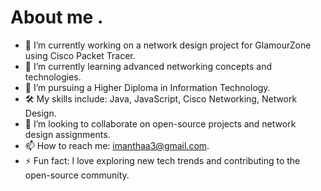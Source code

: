 # About me .

- 🔭 I’m currently working on a network design project for GlamourZone using Cisco Packet Tracer.
- 🌱 I’m currently learning advanced networking concepts and technologies.
- 💼 I’m pursuing a Higher Diploma in Information Technology.
- 🛠️ My skills include: Java, JavaScript, Cisco Networking, Network Design.
- 👯 I’m looking to collaborate on open-source projects and network design assignments.
- 📫 How to reach me: imanthaa3@gmail.com.
- ⚡ Fun fact: I love exploring new tech trends and contributing to the open-source community.
